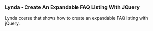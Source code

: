 ### Lynda - Create An Expandable FAQ Listing With JQuery

Lynda course that shows how to create an expandable FAQ listing with jQuery.